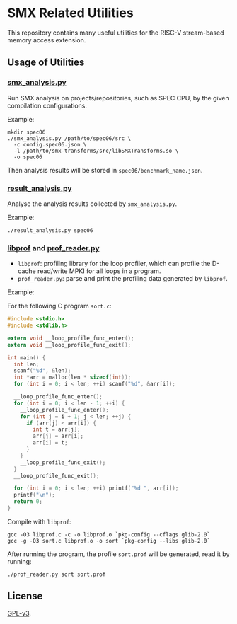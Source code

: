 # SMX Related Utilities

This repository contains many useful utilities for the RISC-V stream-based memory access extension.

## Usage of Utilities

### [smx_analysis.py](smx_analysis.py)

Run SMX analysis on projects/repositories, such as SPEC CPU, by the given compilation configurations.

Example:

```
mkdir spec06
./smx_analysis.py /path/to/spec06/src \
  -c config.spec06.json \
  -l /path/to/smx-transforms/src/libSMXTransforms.so \
  -o spec06
```

Then analysis results will be stored in `spec06/benchmark_name.json`.

### [result_analysis.py](result_analysis.py)

Analyse the analysis results collected by `smx_analysis.py`.

Example:

```
./result_analysis.py spec06
```

### [libprof](libprof.c) and [prof_reader.py](prof_reader.py)

* `libprof`: profiling library for the loop profiler, which can profile the D-cache read/write MPKI for all loops in a program.
* `prof_reader.py`: parse and print the profiling data generated by `libprof`.

Example:

For the following C program `sort.c`:

```c
#include <stdio.h>
#include <stdlib.h>

extern void __loop_profile_func_enter();
extern void __loop_profile_func_exit();

int main() {
  int len;
  scanf("%d", &len);
  int *arr = malloc(len * sizeof(int));
  for (int i = 0; i < len; ++i) scanf("%d", &arr[i]);

  __loop_profile_func_enter();
  for (int i = 0; i < len - 1; ++i) {
    __loop_profile_func_enter();
    for (int j = i + 1; j < len; ++j) {
      if (arr[j] < arr[i]) {
        int t = arr[j];
        arr[j] = arr[i];
        arr[i] = t;
      }
    }
    __loop_profile_func_exit();
  }
  __loop_profile_func_exit();

  for (int i = 0; i < len; ++i) printf("%d ", arr[i]);
  printf("\n");
  return 0;
}
```

Compile with `libprof`:

```
gcc -O3 libprof.c -c -o libprof.o `pkg-config --cflags glib-2.0`
gcc -g -O3 sort.c libprof.o -o sort `pkg-config --libs glib-2.0`
```

After running the program, the profile `sort.prof` will be generated, read it by running:

```
./prof_reader.py sort sort.prof
```

## License

[GPL-v3](LICENSE).
